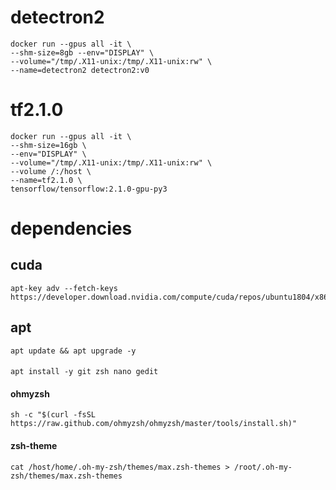 # detectron2
    docker run --gpus all -it \
    --shm-size=8gb --env="DISPLAY" \
    --volume="/tmp/.X11-unix:/tmp/.X11-unix:rw" \
    --name=detectron2 detectron2:v0
    
# tf2.1.0
    docker run --gpus all -it \
    --shm-size=16gb \
    --env="DISPLAY" \
    --volume="/tmp/.X11-unix:/tmp/.X11-unix:rw" \
    --volume /:/host \
    --name=tf2.1.0 \
    tensorflow/tensorflow:2.1.0-gpu-py3

# dependencies
## cuda
    apt-key adv --fetch-keys https://developer.download.nvidia.com/compute/cuda/repos/ubuntu1804/x86_64/3bf863cc.pub 
## apt
    apt update && apt upgrade -y
####
    apt install -y git zsh nano gedit
#### ohmyzsh
    sh -c "$(curl -fsSL https://raw.github.com/ohmyzsh/ohmyzsh/master/tools/install.sh)"
#### zsh-theme
    cat /host/home/.oh-my-zsh/themes/max.zsh-themes > /root/.oh-my-zsh/themes/max.zsh-themes  
